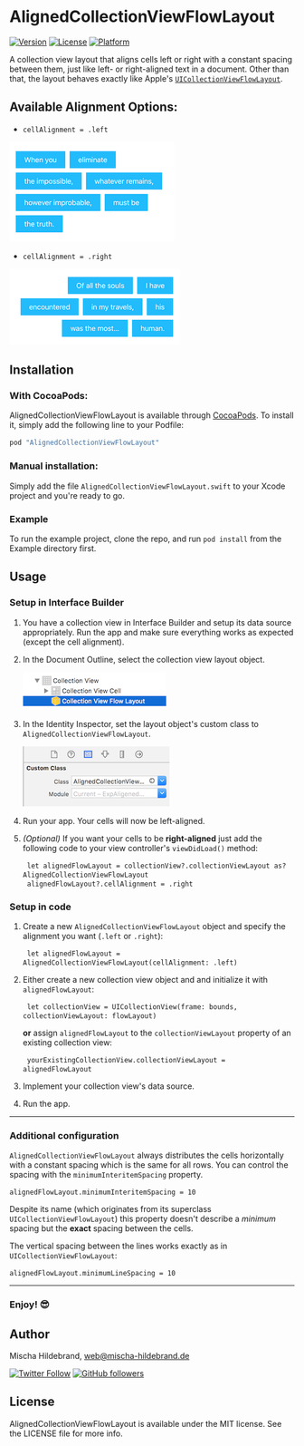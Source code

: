 # AlignedCollectionViewFlowLayout

[![Version](https://img.shields.io/cocoapods/v/AlignedCollectionViewFlowLayout.svg?style=flat)](http://cocoapods.org/pods/AlignedCollectionViewFlowLayout)
[![License](https://img.shields.io/cocoapods/l/AlignedCollectionViewFlowLayout.svg?style=flat)](http://cocoapods.org/pods/AlignedCollectionViewFlowLayout)
[![Platform](https://img.shields.io/cocoapods/p/AlignedCollectionViewFlowLayout.svg?style=flat)](http://cocoapods.org/pods/AlignedCollectionViewFlowLayout)

A collection view layout that aligns cells left or right with a constant spacing between them, just like left- or right-aligned text in a document. Other than that, the layout behaves exactly like Apple's [`UICollectionViewFlowLayout`](https://developer.apple.com/reference/uikit/uicollectionviewflowlayout).

## Available Alignment Options:

* `cellAlignment = .left`

![Example layout for cellAlignment = .left](Docs/Left-aligned-collection-view-layout.png)

* `cellAlignment = .right`

![Example layout for cellAlignment = .right](Docs/Right-aligned-collection-view-layout.png)



## Installation

### With CocoaPods:

AlignedCollectionViewFlowLayout is available through [CocoaPods](http://cocoapods.org). To install
it, simply add the following line to your Podfile:

```ruby
pod "AlignedCollectionViewFlowLayout"
```

### Manual installation:

Simply add the file `AlignedCollectionViewFlowLayout.swift` to your Xcode project and you're ready to go.


### Example

To run the example project, clone the repo, and run `pod install` from the Example directory first.


## Usage

### Setup in Interface Builder

1. You have a collection view in Interface Builder and setup its data source appropriately. Run the app and make sure everything works as expected (except the cell alignment).

2. In the Document Outline, select the collection view layout object.

    ![Screenshot of the Flow Layout object in Interface Builder](Docs/Screenshot_Interface-Builder_Flow-Layout-Object.png)

3. In the Identity Inspector, set the layout object's custom class to `AlignedCollectionViewFlowLayout`.

    ![Screenshot: How to set a custom class for the layout object in Interface Builder](Docs/Screenshot_Interface-Builder_Flow-Layout_Custom-Class.png)

4. Run your app. Your cells will now be left-aligned.

5. _(Optional)_ If you want your cells to be **right-aligned** just add the following code to your view controller's `viewDidLoad()` method:

        let alignedFlowLayout = collectionView?.collectionViewLayout as? AlignedCollectionViewFlowLayout
        alignedFlowLayout?.cellAlignment = .right

### Setup in code

1. Create a new `AlignedCollectionViewFlowLayout` object and specify the alignment you want (`.left` or `.right`):

        let alignedFlowLayout = AlignedCollectionViewFlowLayout(cellAlignment: .left)

2. Either create a new collection view object and and initialize it with `alignedFlowLayout`:

        let collectionView = UICollectionView(frame: bounds, collectionViewLayout: flowLayout)

    **or** assign `alignedFlowLayout` to the `collectionViewLayout` property of an existing collection view:

        yourExistingCollectionView.collectionViewLayout = alignedFlowLayout

3. Implement your collection view's data source.

4. Run the app.

---

### Additional configuration

`AlignedCollectionViewFlowLayout` always distributes the cells horizontally with a constant spacing which is the same for all rows. You can control the spacing with the `minimumInteritemSpacing` property.

    alignedFlowLayout.minimumInteritemSpacing = 10

Despite its name (which originates from its superclass `UICollectionViewFlowLayout`) this property doesn't describe a _minimum_ spacing but the **exact** spacing between the cells.

The vertical spacing between the lines works exactly as in `UICollectionViewFlowLayout`:

    alignedFlowLayout.minimumLineSpacing = 10

---

### Enjoy! 😎

## Author

Mischa Hildebrand, web@mischa-hildebrand.de

[![Twitter Follow](https://img.shields.io/twitter/follow/DerHildebrand.svg?style=social&label=Follow)](https://twitter.com/DerHildebrand)
[![GitHub followers](https://img.shields.io/github/followers/mischa-hildebrand.svg?style=social&label=Follow)](https://github.com/mischa-hildebrand)

## License

AlignedCollectionViewFlowLayout is available under the MIT license. See the LICENSE file for more info.
